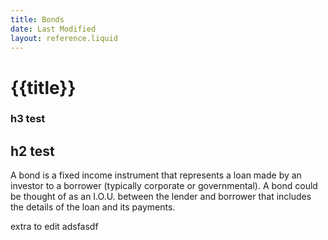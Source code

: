 ```yaml
---
title: Bonds
date: Last Modified
layout: reference.liquid
---
```


# {{title}}

### h3 test

## h2 test

A bond is a fixed income instrument that represents a loan made by an investor to a borrower (typically corporate or governmental). A bond could be thought of as an I.O.U. between the lender and borrower that includes the details of the loan and its payments.

extra to edit adsfasdf